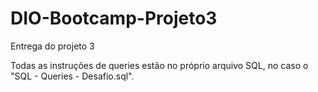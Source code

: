 # DIO-Bootcamp-Projeto3
Entrega do projeto 3

Todas as instruções de queries estão no próprio arquivo SQL, no caso o "SQL - Queries - Desafio.sql".
